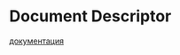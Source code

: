 # Document Descriptor
[документация](https://amenable-blarney-ef2.notion.site/f60fc9a82b7843c89977e930673c72b2?pvs=4) 